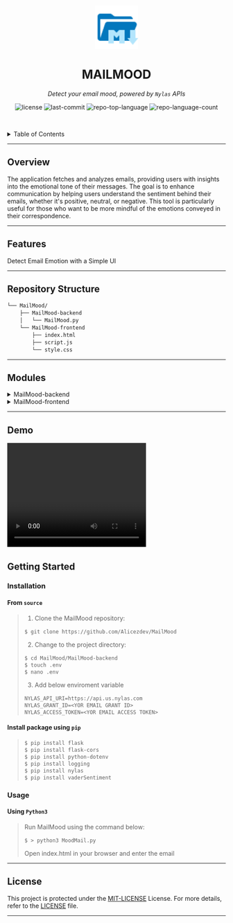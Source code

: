 <p align="center">
  <img src="https://raw.githubusercontent.com/PKief/vscode-material-icon-theme/ec559a9f6bfd399b82bb44393651661b08aaf7ba/icons/folder-markdown-open.svg" width="100" alt="project-logo">
</p>
<p align="center">
    <h1 align="center">MAILMOOD</h1>
</p>
<p align="center">
    <em>Detect your email mood, powered by <code>Nylas</code> APIs</em>
</p>
<p align="center">
	<img src="https://img.shields.io/github/license/Alicezdev/MailMood?style=default&logo=opensourceinitiative&logoColor=white&color=0080ff" alt="license">
	<img src="https://img.shields.io/github/last-commit/Alicezdev/MailMood?style=default&logo=git&logoColor=white&color=0080ff" alt="last-commit">
	<img src="https://img.shields.io/github/languages/top/Alicezdev/MailMood?style=default&color=0080ff" alt="repo-top-language">
	<img src="https://img.shields.io/github/languages/count/Alicezdev/MailMood?style=default&color=0080ff" alt="repo-language-count">
<p>
<p align="center">
	<!-- default option, no dependency badges. -->
</p>

<br><!-- TABLE OF CONTENTS -->
<details>
  <summary>Table of Contents</summary><br>

- [ Overview](#-overview)
- [ Features](#-features)
- [ Repository Structure](#-repository-structure)
- [ Modules](#-modules)
- [ Getting Started](#-getting-started)
  - [ Installation](#-installation)
  - [ Usage](#-usage)
- [ License](#-license)
</details>
<hr>

##  Overview
The application fetches and analyzes emails, providing users with insights into the emotional tone of their messages. The goal is to enhance communication by helping users understand the sentiment behind their emails, whether it's positive, neutral, or negative. This tool is particularly useful for those who want to be more mindful of the emotions conveyed in their correspondence.

---

##  Features

Detect Email Emotion with a Simple UI

---

##  Repository Structure

```sh
└── MailMood/
    ├── MailMood-backend
    │   └── MailMood.py
    └── MailMood-frontend
        ├── index.html
        ├── script.js
        └── style.css
```

---

##  Modules

<details closed><summary>MailMood-backend</summary>

| File                                                                                          | Summary                         |
| ---                                                                                           | ---                             |
| [MailMood.py](https://github.com/Alicezdev/MailMood/blob/master/MailMood-backend/MailMood.py) | <code>flask</code> <code>flask_cors</code> <code>nylas</code> <code>vaderSentiment</code> |

</details>

<details closed><summary>MailMood-frontend</summary>

| File                                                                                         | Summary                         |
| ---                                                                                          | ---                             |
| [index.html](https://github.com/Alicezdev/MailMood/blob/master/MailMood-frontend/index.html) | <code>jQuery</code> <code>Slick</code> <code>Carousel</code> <code>Chart.js</code> |
| [script.js](https://github.com/Alicezdev/MailMood/blob/master/MailMood-frontend/script.js)   | |
| [style.css](https://github.com/Alicezdev/MailMood/blob/master/MailMood-frontend/style.css)   | |

</details>

---
##  Demo

<video width="320" height="240" controls>
  <source src="https://github.com/user-attachments/assets/7ef0a01e-8ce9-4082-bc0c-66fd73a05cb3" type="video/mp4">
</video>

##  Getting Started

###  Installation

<h4>From <code>source</code></h4>

> 1. Clone the MailMood repository:
>
> ```console
> $ git clone https://github.com/Alicezdev/MailMood
> ```
>
> 2. Change to the project directory:
> ```console
> $ cd MailMood/MailMood-backend
> $ touch .env
> $ nano .env
> ```
> 3. Add below enviroment variable
> ```console
> NYLAS_API_URI=https://api.us.nylas.com
> NYLAS_GRANT_ID=<YOR EMAIL GRANT ID>
> NYLAS_ACCESS_TOKEN=<YOR EMAIL ACCESS TOKEN>
> ```

<h4>Install package using <code>pip</code></h4>

> ```console
> $ pip install flask
> $ pip install flask-cors
> $ pip install python-dotenv
> $ pip install logging
> $ pip install nylas
> $ pip install vaderSentiment
> ```

###  Usage

<h4>Using <code>Python3</code></h4>

> Run MailMood using the command below:
> ```console
> $ > python3 MoodMail.py
> ```
> Open index.html in your browser and enter the email

---

##  License

This project is protected under the [MIT-LICENSE](https://opensource.org/license/mit) License. For more details, refer to the [LICENSE](https://github.com/Alicezdev/MailMood/blob/main/LICENSE) file.

---
